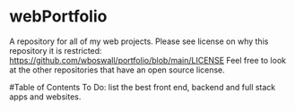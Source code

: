 # webPortfolio
A repository for all of my web projects.  Please see license on why this repository it is restricted: https://github.com/wboswall/portfolio/blob/main/LICENSE Feel free to look at the other repositories that have an open source license.  

#Table of Contents
To Do: list the best front end, backend and full stack apps and websites.
